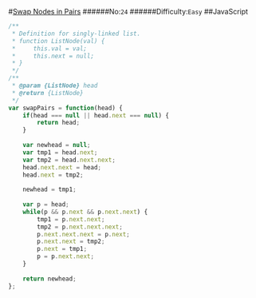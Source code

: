 #[Swap Nodes in Pairs](https://leetcode.com/problems/swap-nodes-in-pairs/)
######No:`24`
######Difficulty:`Easy`
##JavaScript

```javascript
/**
 * Definition for singly-linked list.
 * function ListNode(val) {
 *     this.val = val;
 *     this.next = null;
 * }
 */
/**
 * @param {ListNode} head
 * @return {ListNode}
 */
var swapPairs = function(head) {
    if(head === null || head.next === null) {
        return head;
    }
    
    var newhead = null;
    var tmp1 = head.next;
    var tmp2 = head.next.next;
    head.next.next = head;
    head.next = tmp2;
    
    newhead = tmp1;
    
    var p = head;
    while(p && p.next && p.next.next) {
        tmp1 = p.next.next;
        tmp2 = p.next.next.next;
        p.next.next.next = p.next;
        p.next.next = tmp2;
        p.next = tmp1;
        p = p.next.next;
    }
    
    return newhead;
};
```

